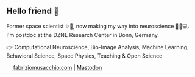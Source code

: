 ## Hello friend 👋
Former space scientist ✨🔭, now making my way into neuroscience 🧠🔬💻. I'm postdoc at the DZNE Research Center in Bonn, Germany.

👉 Computational Neuroscience, Bio-Image Analysis, Machine Learning, Behavioral Science, Space Physics, Teaching & Open Science

  
<a href="https://www.fabriziomusacchio.com"><img src="https://www.fabriziomusacchio.com/assets/images/pixel_tracker_logo_green_120px.png" style="width: 1em;"> fabriziomusacchio.com</a> |  <a rel="me" href="https://sigmoid.social/@pixeltracker">Mastodon </a>

